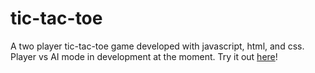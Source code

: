 # tic-tac-toe
A two player tic-tac-toe game developed with javascript, html, and css. Player vs AI mode in development at the moment. Try it out [here](https://caleblyx.github.io/tic-tac-toe)!